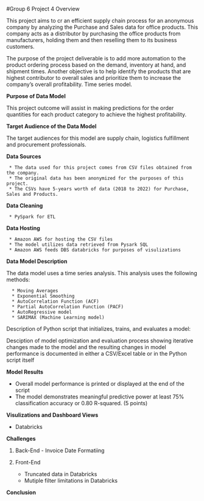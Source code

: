 #Group 6 Project 4 Overview

This project aims to cr an efficient supply chain process for an anonymous company by analyzing the Purchase and Sales data for office products. This company acts as a distributor by purchasing the office products from manufacturers, holding them and then reselling them to its business customers. 

The purpose of the project deliverable is to add more automation to the product ordering process based on the demand, inventory at hand, and shipment times. Another objective is to help identify the products that are highest contributor to overall sales and prioritize them to increase the company’s overall profitability. Time series model.

__Purpose of Data Model__

This project outcome will assist in making predictions for the order quantities for each product category to achieve the highest profitability.

__Target Audience of the Data Model__

The target audiences for this model are supply chain, logistics fulfillment and procurement professionals.

__Data Sources__

     * The data used for this project comes from CSV files obtained from the company. 
     * The original data has been anonymized for the purposes of this project. 
     * The CSVs have 5-years worth of data (2018 to 2022) for Purchase, Sales and Products.
      
__Data Cleaning__      

     * PySpark for ETL
     
__Data Hosting__ 

     * Amazon AWS for hosting the CSV files 
     * The model utilizes data retrieved from Pysark SQL
     * Amazon AWS feeds DBS databricks for purposes of visulizations  

__Data Model Description__

The data model uses a time series analysis. This analysis uses the following methods:

      * Moving Averages
      * Exponential Smoothing
      * AutoCorrelation Function (ACF)
      * Partial AutoCorrelation Function (PACF)
      * AutoRegressive model
      * SARIMAX (Machine Learning model)

  Description of Python script that initializes, trains, and evaluates a model:
  
  Desciption of model optimization and evaluation process showing iterative changes made to the model and the resulting changes in model performance is documented in either a CSV/Excel table or in the Python script itself

__Model Results__

   * Overall model performance is printed or displayed at the end of the script
   * The model demonstrates meaningful predictive power at least 75% classification accuracy or 0.80 R-squared. (5 points)
   
__Visulizations and Dashboard Views__

  - Databricks

__Challenges__

1) Back-End
       - Invoice Date Formatiing


3) Front-End
      - Truncated data in Databricks
      - Mutiple filter limitations in Databricks

__Conclusion__
